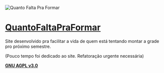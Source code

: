 ![Quanto Falta Pra Formar](https://user-images.githubusercontent.com/24854541/81249664-90f5aa80-8ff5-11ea-813b-414dd16e54c1.png)

# [QuantoFaltaPraFormar](https://viniciusvviterbo.github.io/qntfaltapraformar)

Site desenvolvido pra facilitar a vida de quem está tentando montar a grade pro próximo semestre.

(Pouco tempo foi dedicado ao site. Refatoração urgente necessária)

**[GNU AGPL v3.0](https://www.gnu.org/licenses/agpl-3.0.html)**

